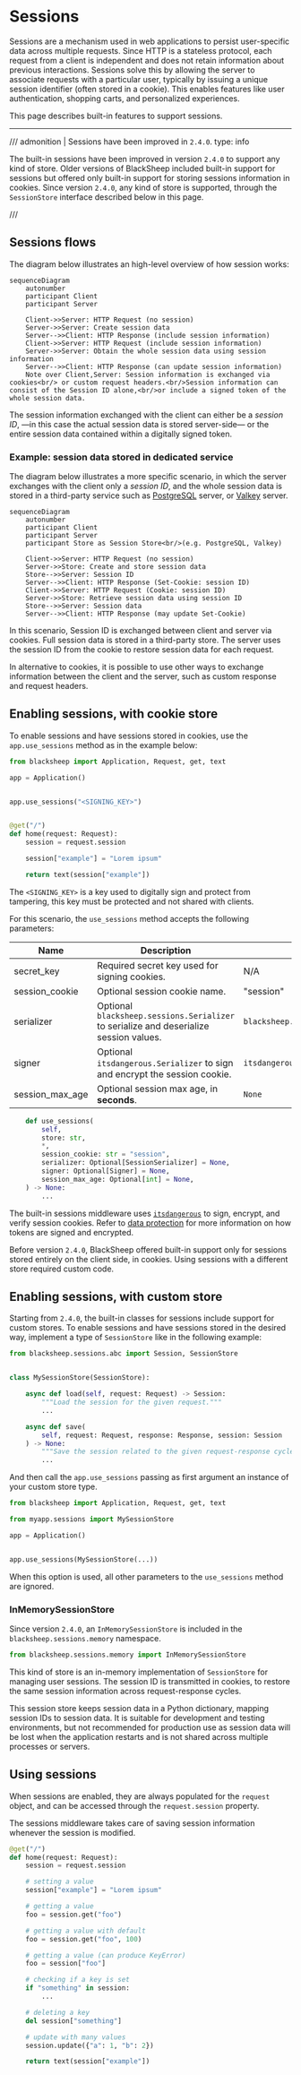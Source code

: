 # Sessions

Sessions are a mechanism used in web applications to persist user-specific data
across multiple requests. Since HTTP is a stateless protocol, each request from
a client is independent and does not retain information about previous
interactions. Sessions solve this by allowing the server to associate requests
with a particular user, typically by issuing a unique session identifier (often
stored in a cookie). This enables features like user authentication, shopping
carts, and personalized experiences.

This page describes built-in features to support sessions.

---

/// admonition | Sessions have been improved in `2.4.0`.
    type: info

The built-in sessions have been improved in version `2.4.0` to support any kind
of store. Older versions of BlackSheep included built-in support for sessions
but offered only built-in support for storing sessions information in cookies.
Since version `2.4.0`, any kind of store is supported, through the
`SessionStore` interface described below in this page.

///

## Sessions flows

The diagram below illustrates an high-level overview of how session works:

```mermaid
sequenceDiagram
    autonumber
    participant Client
    participant Server

    Client->>Server: HTTP Request (no session)
    Server->>Server: Create session data
    Server-->>Client: HTTP Response (include session information)
    Client->>Server: HTTP Request (include session information)
    Server->>Server: Obtain the whole session data using session information
    Server-->>Client: HTTP Response (can update session information)
    Note over Client,Server: Session information is exchanged via cookies<br/> or custom request headers.<br/>Session information can consist of the Session ID alone,<br/>or include a signed token of the whole session data.
```

The session information exchanged with the client can either be a _session ID_,
—in this case the actual session data is stored server-side— or the entire
session data contained within a digitally signed token.

### Example: session data stored in dedicated service

The diagram below illustrates a more specific scenario, in which the server
exchanges with the client only a _session ID_, and the whole session data is
stored in a third-party service such as [PostgreSQL](https://www.postgresql.org/)
server, or [Valkey](https://github.com/valkey-io/valkey) server.

```mermaid
sequenceDiagram
    autonumber
    participant Client
    participant Server
    participant Store as Session Store<br/>(e.g. PostgreSQL, Valkey)

    Client->>Server: HTTP Request (no session)
    Server->>Store: Create and store session data
    Store-->>Server: Session ID
    Server-->>Client: HTTP Response (Set-Cookie: session ID)
    Client->>Server: HTTP Request (Cookie: session ID)
    Server->>Store: Retrieve session data using session ID
    Store-->>Server: Session data
    Server-->>Client: HTTP Response (may update Set-Cookie)
```

In this scenario, Session ID is exchanged between client and server via
cookies. Full session data is stored in a third-party store. The server uses
the session ID from the cookie to restore session data for each request.

In alternative to cookies, it is possible to use other ways to exchange
information between the client and the server, such as custom response and
request headers.

## Enabling sessions, with cookie store

To enable sessions and have sessions stored in cookies, use the
`app.use_sessions` method as in the example below:

```python
from blacksheep import Application, Request, get, text

app = Application()


app.use_sessions("<SIGNING_KEY>")


@get("/")
def home(request: Request):
    session = request.session

    session["example"] = "Lorem ipsum"

    return text(session["example"])
```

The `<SIGNING_KEY>` is a key used to digitally sign and protect from tampering,
this key must be protected and not shared with clients.

For this scenario, the `use_sessions` method accepts the following parameters:

| Name            | Description                                                                            | Defaults to                           |
| --------------- | -------------------------------------------------------------------------------------- | ------------------------------------- |
| secret_key      | Required secret key used for signing cookies.                                          | N/A                                   |
| session_cookie  | Optional session cookie name.                                                          | "session"                             |
| serializer      | Optional `blacksheep.sessions.Serializer` to serialize and deserialize session values. | `blacksheep.sessions.JSONSerializer`  |
| signer          | Optional `itsdangerous.Serializer` to sign and encrypt the session cookie.             | `itsdangerous.URLSafeTimedSerializer` |
| session_max_age | Optional session max age, in **seconds**.                                              | `None`                                |

```python
    def use_sessions(
        self,
        store: str,
        *,
        session_cookie: str = "session",
        serializer: Optional[SessionSerializer] = None,
        signer: Optional[Signer] = None,
        session_max_age: Optional[int] = None,
    ) -> None:
        ...
```

The built-in sessions middleware uses
[`itsdangerous`](https://itsdangerous.palletsprojects.com/en/1.1.x/) to sign,
encrypt, and verify session cookies. Refer to [data
protection](dataprotection.md) for more information on how tokens are signed
and encrypted.

Before version `2.4.0`, BlackSheep offered built-in support only for sessions
stored entirely on the client side, in cookies. Using sessions with a different
store required custom code.

## Enabling sessions, with custom store

Starting from `2.4.0`, the built-in classes for sessions include support for
custom stores. To enable sessions and have sessions stored in the desired way,
implement a type of `SessionStore` like in the following example:

```python
from blacksheep.sessions.abc import Session, SessionStore


class MySessionStore(SessionStore):

    async def load(self, request: Request) -> Session:
        """Load the session for the given request."""
        ...

    async def save(
        self, request: Request, response: Response, session: Session
    ) -> None:
        """Save the session related to the given request-response cycle."""
        ...
```

And then call the `app.use_sessions` passing as first argument an instance of
your custom store type.

```python
from blacksheep import Application, Request, get, text

from myapp.sessions import MySessionStore

app = Application()


app.use_sessions(MySessionStore(...))
```

When this option is used, all other parameters to the `use_sessions` method are
ignored.

### InMemorySessionStore

Since version `2.4.0`, an `InMemorySessionStore` is included in the
`blacksheep.sessions.memory` namespace.

```python
from blacksheep.sessions.memory import InMemorySessionStore
```

This kind of store is an in-memory implementation of `SessionStore` for
managing user sessions. The session ID is transmitted in cookies, to restore
the same session information across request-response cycles.

This session store keeps session data in a Python dictionary, mapping session
IDs to session data. It is suitable for development and testing environments,
but not recommended for production use as session data will be lost when the
application restarts and is not shared across multiple processes or servers.

## Using sessions

When sessions are enabled, they are always populated for the `request` object,
and can be accessed through the `request.session` property.

The sessions middleware takes care of saving session information whenever the
session is modified.

```python
@get("/")
def home(request: Request):
    session = request.session

    # setting a value
    session["example"] = "Lorem ipsum"

    # getting a value
    foo = session.get("foo")

    # getting a value with default
    foo = session.get("foo", 100)

    # getting a value (can produce KeyError)
    foo = session["foo"]

    # checking if a key is set
    if "something" in session:
        ...

    # deleting a key
    del session["something"]

    # update with many values
    session.update({"a": 1, "b": 2})

    return text(session["example"])
```
